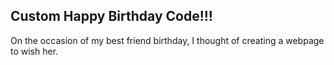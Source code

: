 ## Custom Happy Birthday Code!!!

On the occasion of my best friend birthday, I thought of creating a webpage to wish her.
